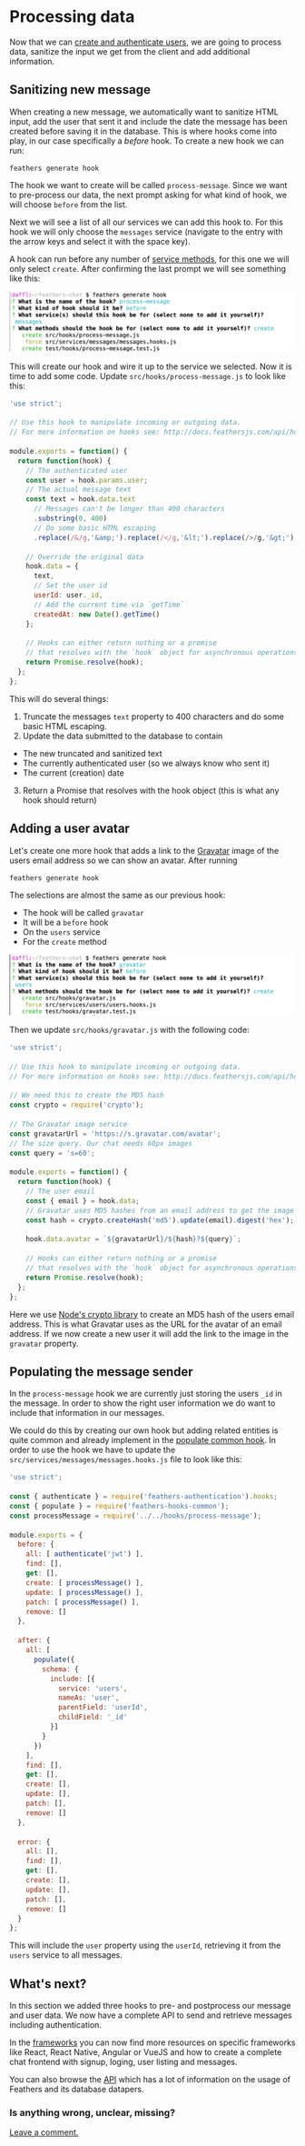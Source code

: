 # Processing data

Now that we can [create and authenticate users](./authentication.md), we are going to process data, sanitize the input we get from the client and add additional information.


## Sanitizing new message

When creating a new message, we automatically want to sanitize HTML input, add the user that sent it and include the date the message has been created before saving it in the database. This is where hooks come into play, in our case specifically a *before* hook. To create a new hook we can run:

```
feathers generate hook
```

The hook we want to create will be called `process-message`. Since we want to pre-process our data, the next prompt asking for what kind of hook, we will choose `before` from the list.

Next we will see a list of all our services we can add this hook to. For this hook we will only choose the `messages` service (navigate to the entry with the arrow keys and select it with the space key).

A hook can run before any number of [service methods](../../api/services.md), for this one we will only select `create`. After confirming the last prompt we will see something like this:

![The process-message hook prompts](./assets/process-message.png)

This will create our hook and wire it up to the service we selected. Now it is time to add some code. Update `src/hooks/process-message.js` to look like this:

```js
'use strict';

// Use this hook to manipulate incoming or outgoing data.
// For more information on hooks see: http://docs.feathersjs.com/api/hooks.html

module.exports = function() {
  return function(hook) {
    // The authenticated user
    const user = hook.params.user;
    // The actual message text
    const text = hook.data.text
      // Messages can't be longer than 400 characters
      .substring(0, 400)
      // Do some basic HTML escaping
      .replace(/&/g,'&amp;').replace(/</g,'&lt;').replace(/>/g,'&gt;');

    // Override the original data
    hook.data = {
      text,
      // Set the user id
      userId: user._id,
      // Add the current time via `getTime`
      createdAt: new Date().getTime()
    };

    // Hooks can either return nothing or a promise
    // that resolves with the `hook` object for asynchronous operations
    return Promise.resolve(hook);
  };
};
```

This will do several things:

1. Truncate the messages `text` property to 400 characters and do some basic HTML escaping.
2. Update the data submitted to the database to contain
  - The new truncated and sanitized text
  - The currently authenticated user (so we always know who sent it)
  - The current (creation) date 
3. Return a Promise that resolves with the hook object (this is what any hook should return)


## Adding a user avatar

Let's create one more hook that adds a link to the [Gravatar](http://en.gravatar.com/) image of the users email address so we can show an avatar. After running

```
feathers generate hook
```

The selections are almost the same as our previous hook:

- The hook will be called `gravatar`
- It will be a `before` hook
- On the `users` service
- For the `create` method

![The gravatar hook prompts](./assets/gravatar.png)

Then we update `src/hooks/gravatar.js` with the following code:

```js
'use strict';

// Use this hook to manipulate incoming or outgoing data.
// For more information on hooks see: http://docs.feathersjs.com/api/hooks.html

// We need this to create the MD5 hash
const crypto = require('crypto');

// The Gravatar image service
const gravatarUrl = 'https://s.gravatar.com/avatar';
// The size query. Our chat needs 60px images
const query = 's=60';

module.exports = function() {
  return function(hook) {
    // The user email
    const { email } = hook.data;
    // Gravatar uses MD5 hashes from an email address to get the image
    const hash = crypto.createHash('md5').update(email).digest('hex');

    hook.data.avatar = `${gravatarUrl}/${hash}?${query}`;

    // Hooks can either return nothing or a promise
    // that resolves with the `hook` object for asynchronous operations
    return Promise.resolve(hook);
  };
};
```

Here we use [Node's crypto library](https://nodejs.org/api/crypto.html) to create an MD5 hash of the users email address. This is what Gravatar uses as the URL for the avatar of an email address. If we now create a new user it will add the link to the image in the `gravatar` property.


## Populating the message sender

In the `process-message` hook we are currently just storing the users `_id` in the message. In order to show the right user information we do want to include that information in our messages.

We could do this by creating our own hook but adding related entities is quite common and already implement in the [populate common hook](). In order to use the hook we have to update the `src/services/messages/messages.hooks.js` file to look like this:

```js
'use strict';

const { authenticate } = require('feathers-authentication').hooks;
const { populate } = require('feathers-hooks-common');
const processMessage = require('../../hooks/process-message');

module.exports = {
  before: {
    all: [ authenticate('jwt') ],
    find: [],
    get: [],
    create: [ processMessage() ],
    update: [ processMessage() ],
    patch: [ processMessage() ],
    remove: []
  },

  after: {
    all: [
      populate({
        schema: {
          include: [{
            service: 'users',
            nameAs: 'user',
            parentField: 'userId',
            childField: '_id'
          }]
        }
      })
    ],
    find: [],
    get: [],
    create: [],
    update: [],
    patch: [],
    remove: []
  },

  error: {
    all: [],
    find: [],
    get: [],
    create: [],
    update: [],
    patch: [],
    remove: []
  }
};
```

This will include the `user` property using the `userId`, retrieving it from the `users` service to all messages.


## What's next?

In this section we added three hooks to pre- and postprocess our message and user data. We now have a complete API to send and retrieve messages including authentication.

In the [frameworks](../frameworks/readme.md) you can now find more resources on specific frameworks like React, React Native, Angular or VueJS and how to create a complete chat frontend with signup, loging, user listing and messages.

You can also browse the [API](../../api/readme.md) which has a lot of information on the usage of Feathers and its database datapers.

### Is anything wrong, unclear, missing?

[Leave a comment.](https://github.com/feathersjs/feathers-docs/issues/new?title=Comment:Chat-Processing)
